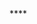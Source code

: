 <picture>
  <source media="(prefers-color-scheme: dark)" srcset="https://github-readme-stats.vercel.app/api?username=tyriksheyh4567&show_icons=true&theme=onedark&include_all_commits=true&count_private=true&role=OWNER,ORGANIZATION_MEMBER,COLLABORATOR">
  <source media="(prefers-color-scheme: light)" srcset="https://github-readme-stats.vercel.app/api?username=tyriksheyh4567&show_icons=true&theme=onedark&include_all_commits=true&count_private=true&role=OWNER,ORGANIZATION_MEMBER,COLLABORATOR">****
</picture>
<!---
tyriksheyh4567/tyriksheyh4567 is a ✨ special ✨ repository because its `README.md` (this file) appears on your GitHub profile.
You can click the Preview link to take a look at your changes.
--->
